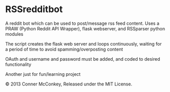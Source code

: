 RSSredditbot
============

A reddit bot which can be used to post/message rss feed content. 
Uses a PRAW (Python Reddit API Wrapper), flask webserver, and RSSparser python modules

The script creates the flask web server and loops continuously, waiting for a period of time
to avoid spamming/overposting content

OAuth and username and password must be added, and coded to desired functionality

Another just for fun/learning project

© 2013 Conner McConkey, Released under the MIT License.
